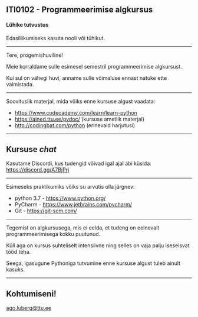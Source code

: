 ## ITI0102 - Programmeerimise algkursus
#### Lühike tutvustus

Edasiliikumiseks kasuta nooli või tühikut.

---

Tere, progemishuviline!

Meie korraldame sulle esimesel semestril programmeerimise algkursust.

Kui sul on vähegi huvi, anname sulle võimaluse ennast natuke ette valmistada.

---

Soovituslik materjal, mida võiks enne kursuse algust vaadata:

- https://www.codecademy.com/learn/learn-python
- https://ained.ttu.ee/pydoc/ (kursuse ametlik materjal)
- http://codingbat.com/python (erinevaid harjutusi)

---

## Kursuse *chat*

Kasutame Discordi, kus tudengid võivad igal ajal abi küsida:
https://discord.gg/A7BjPrj

---

Esimeseks praktikumiks võiks su arvutis olla järgnev:

- python 3.7 - https://www.python.org/
- PyCharm - https://www.jetbrains.com/pycharm/
- Git - https://git-scm.com/

---

Tegemist on algkursusega, mis ei eelda, et tudeng on eelnevalt programmeerimisega kokku puutunud. 

Küll aga on kursus suhteliselt intensiivne ning selles on vaja palju iseseisvat tööd teha.

Seega, igasugune Pythoniga tutvumine enne kursuse algust tuleb ainult kasuks.

---

## Kohtumiseni!

ago.luberg@ttu.ee
